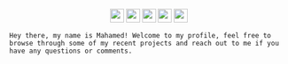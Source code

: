 <p align="center">
<a href="https://twitter.com/_molocks"><img src="https://img.shields.io/badge/@molockss-6fa8dc?&style=for-the-badge&logo=twitter&logoColor=white" height=25></a>
<a href="https://www.codewars.com/users/molocks"><img src="https://img.shields.io/badge/Codewars-6fa8dc?style=for-the-badge&logo=Codewars&logoColor=white" height=25></a>
<a href="mailto:mahamed_67@hotmail.com"><img src="https://img.shields.io/badge/mahamed_67@hotmail.com-6fa8dc?style=for-the-badge&logo=gmail&logoColor=white" height=25></a>
<a href="https://www.linkedin.com/in/mahamed-osman-803447170/"><img src="https://img.shields.io/badge/mahamed_osman-6fa8dc?style=for-the-badge&logo=linkedin&logoColor=white" height=25></a>
<a href="https://dev.to/USER"><img src="https://img.shields.io/badge/Download_Resume-6fa8dc?style=for-the-badge&logo=googledrive&logoColor=white" height=25></a>
</p>

<p align="center">

    Hey there, my name is Mahamed! Welcome to my profile, feel free to browse through some of my recent projects and reach out to me if you have any questions or comments.
</p>
